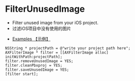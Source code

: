 # FilterUnusedImage
- Filter unused image from your iOS project.
- 过滤iOS项目中没有使用的图片

* [Examples 【示例】](#Examples)
```objc
NSString * projectPath = @"write your project path here";
AXFilterImage * filter = [[AXFilterImage alloc] initWithPath:projectPath];
filter.removeUnusedImage = YES;
filter.cleanPbxproj = YES;
filter.saveUnusedImage = YES;
[filter start];
```
